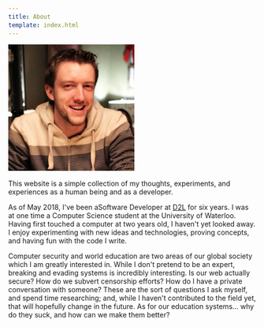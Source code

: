 ```yaml
---
title: About
template: index.html
---
```


![Photo of Owen][portrait]

This website is a simple collection of my thoughts, experiments, and experiences as a human being and as a developer.

As of May 2018, I've been aSoftware Developer at [D2L][D2L] for six years. I was at one time a Computer Science student at the University of Waterloo. Having first touched a computer at two years old, I haven't yet looked away. I enjoy experimenting with new ideas and technologies, proving concepts, and having fun with the code I write.

Computer security and world education are two areas of our global society which I am greatly interested in. While I don't pretend to be an expert, breaking and evading systems is incredibly interesting. Is our web actually secure? How do we subvert censorship efforts? How do I have a private conversation with someone? These are the sort of questions I ask myself, and spend time researching; and, while I haven't contributed to the field yet, that will hopefully change in the future. As for our education systems&hellip; why do they suck, and how can we make them better?

[portrait]: /assets/portrait.jpg
[D2L]: https://www.d2l.com
